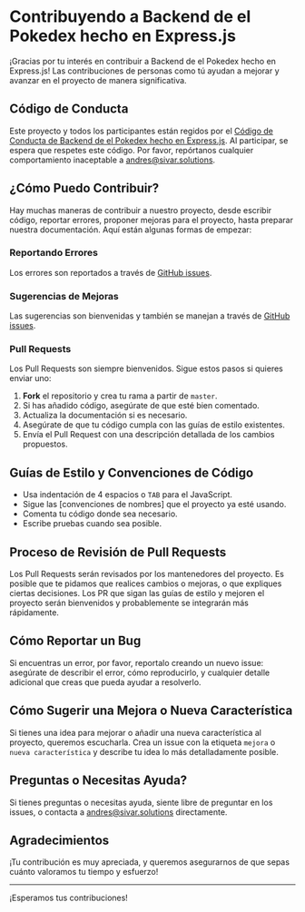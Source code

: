 # Contribuyendo a Backend de el Pokedex hecho en Express.js

¡Gracias por tu interés en contribuir a Backend de el Pokedex hecho en Express.js! Las contribuciones de personas como tú ayudan a mejorar y avanzar en el proyecto de manera significativa.

## Código de Conducta

Este proyecto y todos los participantes están regidos por el [Código de Conducta de Backend de el Pokedex hecho en Express.js](CODE_OF_CONDUCT.md). Al participar, se espera que respetes este código. Por favor, repórtanos cualquier comportamiento inaceptable a <andres@sivar.solutions>.

## ¿Cómo Puedo Contribuir?

Hay muchas maneras de contribuir a nuestro proyecto, desde escribir código, reportar errores, proponer mejoras para el proyecto, hasta preparar nuestra documentación. Aquí están algunas formas de empezar:

### Reportando Errores

Los errores son reportados a través de [GitHub issues](https://github.com/Andres-Montoya-SV/pokedex/issues).

### Sugerencias de Mejoras

Las sugerencias son bienvenidas y también se manejan a través de [GitHub issues](https://github.com/Andres-Montoya-SV/pokedex/issues).

### Pull Requests

Los Pull Requests son siempre bienvenidos. Sigue estos pasos si quieres enviar uno:

1. **Fork** el repositorio y crea tu rama a partir de `master`.
2. Si has añadido código, asegúrate de que esté bien comentado.
3. Actualiza la documentación si es necesario.
4. Asegúrate de que tu código cumpla con las guías de estilo existentes.
5. Envía el Pull Request con una descripción detallada de los cambios propuestos.

## Guías de Estilo y Convenciones de Código

- Usa indentación de 4 espacios o `TAB` para el JavaScript.
- Sigue las [convenciones de nombres] que el proyecto ya esté usando.
- Comenta tu código donde sea necesario.
- Escribe pruebas cuando sea posible.

## Proceso de Revisión de Pull Requests

Los Pull Requests serán revisados por los mantenedores del proyecto. Es posible que te pidamos que realices cambios o mejoras, o que expliques ciertas decisiones. Los PR que sigan las guías de estilo y mejoren el proyecto serán bienvenidos y probablemente se integrarán más rápidamente.

## Cómo Reportar un Bug

Si encuentras un error, por favor, reportalo creando un nuevo issue: asegúrate de describir el error, cómo reproducirlo, y cualquier detalle adicional que creas que pueda ayudar a resolverlo.

## Cómo Sugerir una Mejora o Nueva Característica

Si tienes una idea para mejorar o añadir una nueva característica al proyecto, queremos escucharla. Crea un issue con la etiqueta `mejora` o `nueva característica` y describe tu idea lo más detalladamente posible.

## Preguntas o Necesitas Ayuda?

Si tienes preguntas o necesitas ayuda, siente libre de preguntar en los issues, o contacta a <andres@sivar.solutions> directamente.

## Agradecimientos

¡Tu contribución es muy apreciada, y queremos asegurarnos de que sepas cuánto valoramos tu tiempo y esfuerzo!

---

¡Esperamos tus contribuciones!
